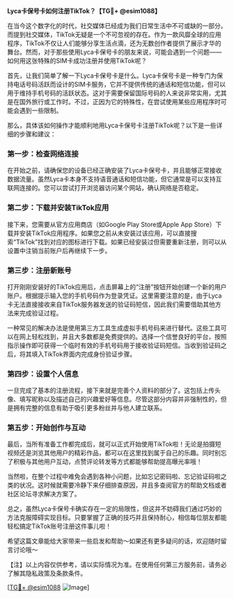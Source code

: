 **Lyca卡保号卡如何注册TikTok？【TG💪+ @esim1088】**

在当今这个数字化的时代，社交媒体已经成为我们日常生活中不可或缺的一部分。而提到社交媒体，TikTok无疑是一个不可忽视的存在。作为一款风靡全球的应用程序，TikTok不仅让人们能够分享生活点滴，还为无数创作者提供了展示才华的舞台。然而，对于那些使用Lyca卡保号卡的朋友来说，可能会遇到一个问题——如何用这张特殊的SIM卡成功注册并使用TikTok呢？

首先，让我们简单了解一下Lyca卡保号卡是什么。Lyca卡保号卡是一种专门为保持电话号码活跃而设计的SIM卡服务，它并不提供传统的通话和短信功能，但可以用于维持手机号码的活跃状态。这对于需要保留国际号码的人来说非常实用，尤其是在国外旅行或工作时。不过，正因为它的特殊性，在尝试使用某些应用程序时可能会遇到一些限制。

那么，具体该如何操作才能顺利地用Lyca卡保号卡注册TikTok呢？以下是一些详细的步骤和建议：

### 第一步：检查网络连接

在开始之前，请确保您的设备已经正确安装了Lyca卡保号卡，并且能够正常接收数据流量。虽然Lyca卡本身不支持语音通话和短信功能，但它通常是可以支持互联网连接的。您可以尝试打开浏览器访问某个网站，确认网络是否稳定。

### 第二步：下载并安装TikTok应用

接下来，您需要从官方应用商店（如Google Play Store或Apple App Store）下载并安装TikTok应用程序。如果您之前从未安装过该应用，可以直接搜索“TikTok”找到对应的图标进行下载。如果已经安装过但需要重新注册，则可以从设置中注销当前账户后再继续下一步。

### 第三步：注册新账号

打开刚刚安装好的TikTok应用后，点击屏幕上的“注册”按钮开始创建一个新的用户账户。根据提示输入您的手机号码作为登录凭证。这里需要注意的是，由于Lyca卡无法直接接收来自TikTok服务器发送的验证码短信，因此我们需要借助其他方法来完成验证过程。

一种常见的解决办法是使用第三方工具生成虚拟手机号码来进行替代。这些工具可以在网上轻松找到，并且大多数都是免费提供的。选择一个信誉良好的平台，按照指示操作即可获得一个临时有效的手机号码用于接收验证码短信。当收到验证码之后，将其填入TikTok界面内完成身份验证步骤。

### 第四步：设置个人信息

一旦完成了基本的注册流程，接下来就是完善个人资料的部分了。这包括上传头像、填写昵称以及描述自己的兴趣爱好等信息。尽管这部分内容并非强制性的，但是拥有完整的信息有助于吸引更多粉丝并与他人建立联系。

### 第五步：开始创作与互动

最后，当所有准备工作都完成后，就可以正式开始使用TikTok啦！无论是拍摄短视频还是浏览其他用户的精彩作品，都可以在这里找到属于自己的乐趣。同时别忘了积极与其他用户互动，点赞评论转发等方式都能够帮助提高曝光率哦！

当然啦，在整个过程中难免会遇到各种小问题，比如忘记密码啦、忘记验证码啦之类的状况。这时候就需要冷静下来仔细排查原因，并且多查阅官方的帮助文档或者社区论坛寻求解决方案了。

总之，虽然Lyca卡保号卡确实存在一定的局限性，但这并不妨碍我们通过巧妙的方法克服障碍实现目标。只要掌握了正确的技巧并且保持耐心，相信每位朋友都能轻松搞定TikTok账号注册这件事儿啦！

希望这篇文章能给大家带来一些启发和帮助～如果还有更多疑问的话，欢迎随时留言讨论哦～

【注】以上内容仅供参考，请以实际情况为准。在使用任何第三方服务前，请务必了解其隐私政策及条款条件。

[[TG💪+ @esim1088](https://t.me/s/esim1088) ![Image](https://i.postimg.cc/4NQfJmqS/Snipaste-2025-05-13-00-14-12.png)]